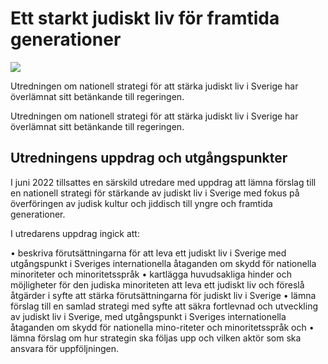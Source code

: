 # Ett starkt judiskt liv för framtida generationer

![](/globalassets/regeringen/bilder/kulturdepartementet/demokrati-och-mr/sou20243_redigerad.jpg?width=150&quality=85)

Utredningen om nationell strategi för att stärka judiskt liv i Sverige har överlämnat sitt betänkande till regeringen.

Utredningen om nationell strategi för att stärka judiskt liv i Sverige har överlämnat sitt betänkande till regeringen.

## Utredningens uppdrag och utgångspunkter

I juni 2022 tillsattes en särskild utredare med uppdrag att lämna förslag till en nationell strategi för stärkande av judiskt liv i Sverige med fokus på överföringen av judisk kultur och jiddisch till yngre och framtida generationer.

I utredarens uppdrag ingick att:

• beskriva förutsättningarna för att leva ett judiskt liv i Sverige med utgångspunkt i Sveriges internationella åtaganden om skydd för nationella minoriteter och minoritetsspråk
• kartlägga huvudsakliga hinder och möjligheter för den judiska minoriteten att leva ett judiskt liv och föreslå åtgärder i syfte att stärka förutsättningarna för judiskt liv i Sverige
• lämna förslag till en samlad strategi med syfte att säkra fortlevnad och utveckling av judiskt liv i Sverige, med utgångspunkt i Sveriges internationella åtaganden om skydd för nationella mino-riteter och minoritetsspråk och
• lämna förslag om hur strategin ska följas upp och vilken aktör som ska ansvara för uppföljningen.
